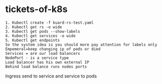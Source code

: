 # tickets-of-k8s
	1. Kubectl create -f kuard-rs-test.yaml
	2. Kubectl get rs -o wide
	3. Kubectl get pods --show-labels
	4. Kubectl get services -o wide
	5. Kubectl get endpoints
	So the system idea is you should more pay attention for labels only
	Empemeral=keep changing ip of pods or died
	Services = are our load balancers
	NodePort - is a service type
	Load balancer has his own external IP
	Behind load balance runs nodes ports
Ingress send to service and service to pods

